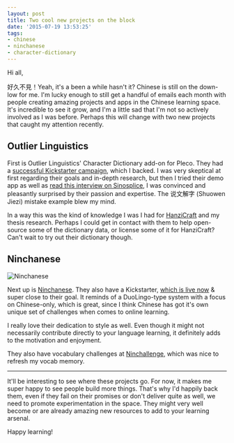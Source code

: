 ```yaml
---
layout: post
title: Two cool new projects on the block
date: '2015-07-19 13:53:25'
tags:
- chinese
- ninchanese
- character-dictionary
---
```


Hi all,

好久不見！Yeah, it's a been a while hasn't it? Chinese is still on the down-low for me. I'm lucky enough to still get a handful of emails each month with people creating amazing projects and apps in the Chinese learning space. It's incredible to see it grow, and I'm a little sad that I'm not so actively involved as I was before. Perhaps this will change with two new projects that caught my attention recently.

## Outlier Linguistics

First is Outlier Linguistics' Character Dictionary add-on for Pleco. They had a [successful Kickstarter campaign](https://www.kickstarter.com/projects/johnrenfroe/outlier-dictionary-of-chinese-characters/description), which I backed. I was very skeptical at first regarding their goals and in-depth research, but then I tried their demo app as well as [read this interview on Sinosplice](http://www.sinosplice.com/life/archives/2015/06/09/an-interview-with-outlier-ash), I was convinced and pleasantly surprised by their passion and expertise. The 说文解字 (Shuowen Jiezi) mistake example blew my mind.

In a way this was the kind of knowledge I was I had for [HanziCraft](http://www.hanzicraft.com) and my thesis research. Perhaps I could get in contact with them to help open-source some of the dictionary data, or license some of it for HanziCraft? Can't wait to try out their dictionary though.

## Ninchanese

![Ninchanese](https://ksr-ugc.imgix.net/assets/003/940/583/bbe002be11aaadba9b08baf3794ab353_original.jpg?v=1433750584&w=680&fit=max&auto=format&q=92&s=475545c62e3abe50db146c4270a7c0ed)

Next up is [Ninchanese](http://ninchanese.com/). They also have a Kickstarter, [which is live now](https://www.kickstarter.com/projects/ninchanese/ninchanese-learn-chinese-with-cats-and-dragons) & super close to their goal. It reminds of a DuoLingo-type system with a focus on Chinese-only, which is great, since I think Chinese has got it's own unique set of challenges when comes to online learning.

I really love their dedication to style as well. Even though it might not necessarily contribute directly to your language learning, it definitely adds to the motivation and enjoyment.

They also have vocabulary challenges at [Ninchallenge](https://ninchallenge.me/), which was nice to refresh my vocab memory.

----
It'll be interesting to see where these projects go. For now, it makes me super happy to see people build more things. That's why I'd happily back them, even if they fail on their promises or don't deliver quite as well, we need to promote experimentation in the space. They might very well become or are already amazing new resources to add to your learning arsenal.

Happy learning!
